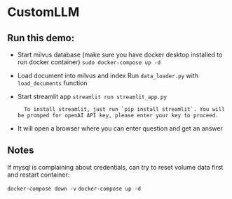 # CustomLLM

## Run this demo:

- Start milvus database (make sure you have docker desktop installed to run docker container)
`sudo docker-compose up -d`

- Load document into milvus and index
Run `data_loader.py` with `load_documents` function

- Start streamlit app
`streamlit run streamlit_app.py`

        To install streamlit, just run `pip install streamlit`. You will be promped for openAI API key, please enter your key to proceed.

- It will open a browser where you can enter question and get an answer


## Notes

If mysql is complaining about credentials, can try to reset volume data first and restart container:

`docker-compose down -v`
`docker-compose up -d`

